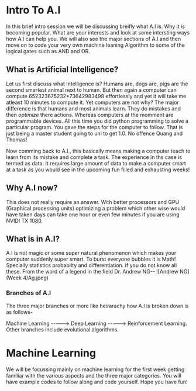 # Intro To A.I

In this brief intro session we will be discussing breifly what A.I is. Why it is becoming popular. What are your interests and look at some
intersting ways how A.I can help you. We will also see the major sections of A.I and then move on to code your very own machine leaning Algorithm to
some of the logical gates such as AND and OR.

## What is Artificial Intelligence?

Let us first discuss what Intelligence is? Humans are, dogs are, pigs are the second smartest animal next to human.
But then again a computer can compute 652323675232*73642983498 effortlessly and yet it will take me atleast 10 minutes to compute it.
Yet computers are not why? The major difference is that humans and most animals learn. They do mistakes and then *optimize* there actions.
Whereas computers at the momment are programmable devices. All this time you did python programming to solve a particular program.
You gave the steps for the computer to follow. That is just being a master student going to uni to get 1.0. No offence Quang and Thomas!

Now comming back to A.I., this basically means making a computer teach to learn from its mistake and complete a task. The experience in ths case 
is termed as data. It requires large amount of data to make a computer smart at a task as you would see in the upcoming fun filled and exhausting
weeks!

## Why A.I now?
This does not really require an answer. With better processors and GPU (Graphical processing units) optimizing a problem which other wise would 
have taken days can take one hour or even few minutes if you are using NVIDI TX 1080.

## What is in A.I?

A.I is not magic or some super natural phenomenon which makes your computer suddenly super smart. To burst everyone bubbles it is Math! Specially
statistics probabilty and differentiation. If you do not know all these. From the word of a legend in the field Dr. Andrew NG--
![Andrew NG] (Week 4/Ag.jpeg)

### Branches of A.I

The three major branches or more like heirarachy how A.I is broken down is as follows-

Machine Learning -----> Deep Learning -----> Reinforcement Learning. Other branches include evolutional algorithms.

# Machine Learning

We will be focussing mainly on machine learning for the first week getting familiar with the various aspects and the three major categories.
You will have example codes to follow along and code yourself. Hope you have fun!

